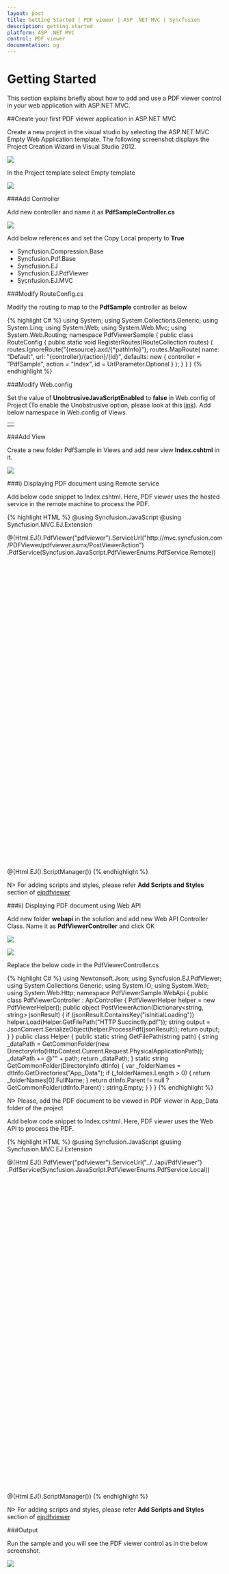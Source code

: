 ```yaml
---
layout: post
title: Getting Started | PDF viewer | ASP .NET MVC | Syncfusion
description: getting started
platform: ASP .NET MVC
control: PDF viewer
documentation: ug
---
```



# Getting Started

This section explains briefly about how to add and use a PDF viewer control in your web application with ASP.NET MVC.

##Create your first PDF viewer application in ASP.NET MVC

Create a new project in the visual studio by selecting the ASP.NET MVC Empty Web Application template. The following screenshot displays the Project Creation Wizard in Visual Studio 2012.

![](GettingStarted_images/GettingStarted_img1.jpeg)

In the Project template select Empty template

![](GettingStarted_images/GettingStarted_img2.jpeg)

###Add Controller

Add new controller and name it as **PdfSampleController.cs**

![](GettingStarted_images/GettingStarted_img3.jpeg)

Add below references and set the Copy Local property to **True**

* Syncfusion.Compression.Base
* Syncfusion.Pdf.Base
* Syncfusion.EJ
* Syncfusion.EJ.PdfViewer
* Sycnfusion.EJ.MVC

###Modify RouteConfig.cs

Modify the routing to map to the **PdfSample** controller as below

{% highlight C# %}
using System;
using System.Collections.Generic;
using System.Linq;
using System.Web;
using System.Web.Mvc;
using System.Web.Routing;
namespace PdfViewerSample
{
    public class RouteConfig
    {
        public static void RegisterRoutes(RouteCollection routes)
        {
            routes.IgnoreRoute("{resource}.axd/{*pathInfo}");
            routes.MapRoute(
                name: "Default",
                url: "{controller}/{action}/{id}",
                defaults: new { controller = "PdfSample", action = "Index", id = UrlParameter.Optional }
            );
        }
    }
}
{% endhighlight %}

###Modify Web.config

Set the value of **UnobtrusiveJavaScriptEnabled** to **false** in Web.config of Project (To enable the Unobstrusive option, please look at this [link](http://help.syncfusion.com/aspnetmvc/getting-started#to-enable-unobtrusive-option-in-your-application)).
Add below namespace in Web.config of Views.

<table>
<tr>
<td>
<add namespace="Syncfusion.EJ"/>
<add namespace="Syncfusion.MVC.EJ"/>
</td>
</tr>
</table>

###Add View

Create a new folder PdfSample in Views and add new view **Index.cshtml** in it.

![](GettingStarted_images/GettingStarted_img4.jpeg)

###i) Displaying PDF document using Remote service

Add below code snippet to Index.cshtml. Here, PDF viewer uses the hosted service in the remote machine to process the PDF.

{% highlight HTML %}
@using Syncfusion.JavaScript
@using Syncfusion.MVC.EJ.Extension
<!DOCTYPE html>
<html>
<head>
    <meta name="viewport" content="width=device-width" />
    <title>PDF viewer</title>
    <link href="~/assets/css/web/default-theme/ej.web.all.min.css" rel="stylesheet" />
    <script src="~/assets/external/jquery-2.1.4.min.js"></script>
    <script src="~/assets/external/jquery.validate.min.js"></script>
    <script src="~/assets/scripts/web/ej.web.all.min.js"></script>
</head>
<body>
    <div>
        <div style="width:100%;height:780px;">
@(Html.EJ().PdfViewer("pdfviewer").ServiceUrl("http://mvc.syncfusion.com/PDFViewer/pdfviewer.asmx/PostViewerAction")
            .PdfService(Syncfusion.JavaScript.PdfViewerEnums.PdfService.Remote))
        </div>
    </div>
    @(Html.EJ().ScriptManager())
</body>
</html>
{% endhighlight %}

N> For adding scripts and styles, please refer **Add Scripts and Styles** section of [ejpdfviewer](http://help.syncfusion.com/js/pdfviewer/getting-started)

###ii) Displaying PDF document using Web API

Add new folder **webapi** in the solution and add new Web API Controller Class. Name it as **PdfViewerController** and click OK

![](GettingStarted_images/GettingStarted_img5.jpeg)

![](GettingStarted_images/GettingStarted_img6.jpeg)

Replace the below code in the PdfViewerController.cs

{% highlight C# %}
using Newtonsoft.Json;
using Syncfusion.EJ.PdfViewer;
using System.Collections.Generic;
using System.IO;
using System.Web;
using System.Web.Http;
namespace PdfViewerSample.WebApi
{
    public class PdfViewerController : ApiController
    {
        PdfViewerHelper helper = new PdfViewerHelper();
        public object PostViewerAction(Dictionary<string, string> jsonResult)
        {
            if (jsonResult.ContainsKey("isInitialLoading"))
                helper.Load(Helper.GetFilePath("HTTP Succinctly.pdf"));
            string output = JsonConvert.SerializeObject(helper.ProcessPdf(jsonResult));
            return output;
        }
    }
    public class Helper
    {
        public static string GetFilePath(string path)
        {
            string _dataPath = GetCommonFolder(new DirectoryInfo(HttpContext.Current.Request.PhysicalApplicationPath));
            _dataPath += @"\" + path;
            return _dataPath;
        }
        static string GetCommonFolder(DirectoryInfo dtInfo)
        {
            var _folderNames = dtInfo.GetDirectories("App_Data");
            if (_folderNames.Length > 0)
            {
                return _folderNames[0].FullName;
            }
            return dtInfo.Parent != null ? GetCommonFolder(dtInfo.Parent) : string.Empty;
        }
    }
}
{% endhighlight %}

N> Please, add the PDF document to be viewed in PDF viewer in App_Data folder of the project

Add below code snippet to Index.cshtml. Here, PDF viewer uses the Web API to process the PDF.

{% highlight HTML %}
@using Syncfusion.JavaScript
@using Syncfusion.MVC.EJ.Extension
<!DOCTYPE html>
<html>
<head>
    <meta name="viewport" content="width=device-width" />
    <title>PDF viewer</title>
    <link href="~/assets/css/web/default-theme/ej.web.all.min.css" rel="stylesheet" />
    <script src="~/assets/external/jquery-2.1.4.min.js"></script>
    <script src="~/assets/external/jquery.validate.min.js"></script>
    <script src="~/assets/scripts/web/ej.web.all.min.js"></script>
</head>
<body>
    <div>
        <div style="width:100%;height:780px;">
            @(Html.EJ().PdfViewer("pdfviewer").ServiceUrl("../../api/PdfViewer")
            .PdfService(Syncfusion.JavaScript.PdfViewerEnums.PdfService.Local))
        </div>
    </div>
    @(Html.EJ().ScriptManager())
</body>
</html>
{% endhighlight %}

N> For adding scripts and styles, please refer **Add Scripts and Styles** section of [ejpdfviewer](http://help.syncfusion.com/js/pdfviewer/getting-started)

###Output

Run the sample and you will see the PDF viewer control as in the below screenshot.

![](GettingStarted_images/GettingStarted_img7.jpeg)

